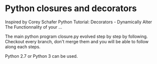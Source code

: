 # Python closures and decorators

Inspired by Corey Schafer Python Tutorial: Decorators - Dynamically Alter The Functionnality of your ...

The main python program closure.py evolved step by step by following. 
Checkout every branch, don't merge them and you will be able to follow along each steps.

Python 2.7 or Python 3 can be used.